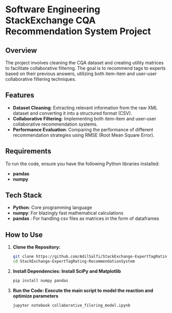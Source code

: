# Software Engineering StackExchange CQA Recommendation System Project

## Overview

The project involves cleaning the CQA dataset and creating utility matrices to facilitate collaborative filtering. The goal is to recommend tags to experts based on their previous answers, utilizing both item-item and user-user collaborative filtering techniques.

## Features

- **Dataset Cleaning**: Extracting relevant information from the raw XML dataset and converting it into a structured format (CSV).
- **Collaborative Filtering**: Implementing both item-item and user-user collaborative recommendation systems.
- **Performance Evaluation**: Comparing the performance of different recommendation strategies using RMSE (Root Mean Square Error).

## Requirements

To run the code, ensure you have the following Python libraries installed:

- **pandas**
- **numpy**

## Tech Stack
- **Python**: Core programming language
- **numpy**: For blazingly fast mathematical calculations
- **pandas** : For handling csv files as matrices in the form of dataframes

## How to Use
1. **Clone the Repository:**
   ```bash
   git clone https://github.com/AdilSalfi/StackExchange-ExpertTagRating-RecommendationSystem.git
   cd StackExchange-ExpertTagRating-RecommendationSystem
   
2. **Install Dependencies: Install SciPy and Matplotlib**
   ```bash
   pip install numpy pandas

3. **Run the Code: Execute the main script to model the reaction and optimize parameters**
   ```bash
   jupyter notebook collaborative_filering_model.ipynb
